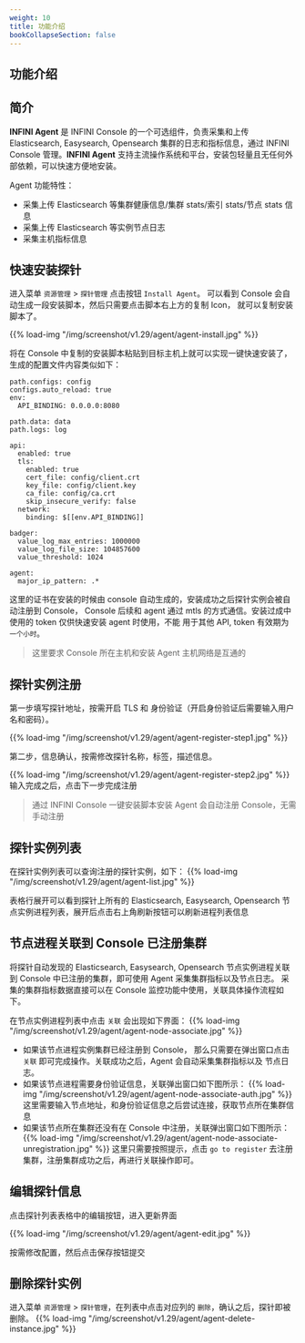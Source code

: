 ```yaml
---
weight: 10
title: 功能介绍
bookCollapseSection: false
---
```


## 功能介绍

## 简介

**INFINI Agent** 是 INFINI Console 的一个可选组件，负责采集和上传 Elasticsearch, Easysearch, Opensearch 集群的日志和指标信息，通过 INFINI Console 管理。**INFINI Agent** 支持主流操作系统和平台，安装包轻量且无任何外部依赖，可以快速方便地安装。

Agent 功能特性：

- 采集上传 Elasticsearch 等集群健康信息/集群 stats/索引 stats/节点 stats 信息
- 采集上传 Elasticsearch 等实例节点日志
- 采集主机指标信息

## 快速安装探针

进入菜单 `资源管理` > `探针管理` 点击按钮 `Install Agent`。 可以看到 Console 会自动生成一段安装脚本，然后只需要点击脚本右上方的复制 Icon，
就可以复制安装脚本了。

{{% load-img "/img/screenshot/v1.29/agent/agent-install.jpg" %}}

将在 Console 中复制的安装脚本粘贴到目标主机上就可以实现一键快速安装了，生成的配置文件内容类似如下：

```aidl
path.configs: config
configs.auto_reload: true
env:
  API_BINDING: 0.0.0.0:8080

path.data: data
path.logs: log

api:
  enabled: true
  tls:
    enabled: true
    cert_file: config/client.crt
    key_file: config/client.key
    ca_file: config/ca.crt
    skip_insecure_verify: false
  network:
    binding: $[[env.API_BINDING]]

badger:
  value_log_max_entries: 1000000
  value_log_file_size: 104857600
  value_threshold: 1024

agent:
  major_ip_pattern: .*
```

这里的证书在安装的时候由 console 自动生成的，安装成功之后探针实例会被自动注册到 Console，
Console 后续和 agent 通过 mtls 的方式通信。安装过成中使用的 token 仅供快速安装 agent 时使用，不能
用于其他 API, token 有效期为 `一个小时`。

> 这里要求 Console 所在主机和安装 Agent 主机网络是互通的

## 探针实例注册

第一步填写探针地址，按需开启 TLS 和 身份验证（开启身份验证后需要输入用户名和密码）。

{{% load-img "/img/screenshot/v1.29/agent/agent-register-step1.jpg" %}}

第二步，信息确认，按需修改探针名称，标签，描述信息。

{{% load-img "/img/screenshot/v1.29/agent/agent-register-step2.jpg" %}}
输入完成之后，点击下一步完成注册

> 通过 INFINI Console 一键安装脚本安装 Agent 会自动注册 Console，无需手动注册

## 探针实例列表

在探针实例列表可以查询注册的探针实例，如下：
{{% load-img "/img/screenshot/v1.29/agent/agent-list.jpg" %}}

表格行展开可以看到探针上所有的 Elasticsearch, Easysearch, Opensearch 节点实例进程列表，展开后点击右上角刷新按钮可以刷新进程列表信息

## 节点进程关联到 Console 已注册集群

将探针自动发现的 Elasticsearch, Easysearch, Opensearch 节点实例进程关联到 Console 中已注册的集群，即可使用 Agent 采集集群指标以及节点日志。
采集的集群指标数据直接可以在 Console 监控功能中使用，关联具体操作流程如下。

在节点实例进程列表中点击 `关联` 会出现如下界面：
{{% load-img "/img/screenshot/v1.29/agent/agent-node-associate.jpg" %}}

- 如果该节点进程实例集群已经注册到 Console， 那么只需要在弹出窗口点击 `关联` 即可完成操作。关联成功之后，Agent 会自动采集集群指标以及
  节点日志。
- 如果该节点进程需要身份验证信息，关联弹出窗口如下图所示：
  {{% load-img "/img/screenshot/v1.29/agent/agent-node-associate-auth.jpg" %}}
  这里需要输入节点地址，和身份验证信息之后尝试连接，获取节点所在集群信息
- 如果该节点所在集群还没有在 Console 中注册，关联弹出窗口如下图所示：
  {{% load-img "/img/screenshot/v1.29/agent/agent-node-associate-unregistration.jpg" %}}
  这里只需要按照提示，点击 `go to register` 去注册集群，注册集群成功之后，再进行关联操作即可。

## 编辑探针信息

点击探针列表表格中的编辑按钮，进入更新界面

{{% load-img "/img/screenshot/v1.29/agent/agent-edit.jpg" %}}

按需修改配置，然后点击保存按钮提交

## 删除探针实例

进入菜单 `资源管理` > `探针管理`，在列表中点击对应列的 `删除`，确认之后，探针即被删除。
{{% load-img "/img/screenshot/v1.29/agent/agent-delete-instance.jpg" %}}
